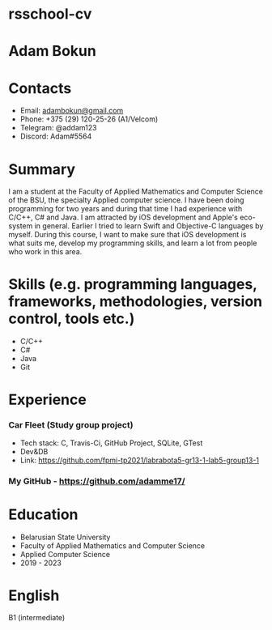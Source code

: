 # rsschool-cv
# Adam Bokun
# Contacts
* Email: adambokun@gmail.com 
* Phone: +375 (29) 120-25-26 (A1/Velcom)
* Telegram: @addam123
* Discord: Adam#5564  
# Summary 
I am a student at the Faculty of Applied Mathematics and Computer Science of the BSU, the specialty Applied computer science. I have been doing programming for two years and during that time I had experience with C/C++, C# and Java. I am attracted by iOS development and Apple's eco-system in general. Earlier I tried to learn Swift and Objective-C languages by myself. During this course, I want to make sure that iOS development is what suits me, develop my programming skills, and learn a lot from people who work in this area.
# Skills (e.g. programming languages, frameworks, methodologies, version control, tools etc.)
* C/C++
* C#
* Java
* Git
# Experience
### Car Fleet (Study group project)
* Tech stack: C, Travis-Ci, GitHub Project, SQLite, GTest
* Dev&DB
* Link: https://github.com/fpmi-tp2021/labrabota5-gr13-1-lab5-group13-1
### My GitHub - https://github.com/adamme17/
# Education 
* Belarusian State University
* Faculty of Applied Mathematics and Computer Science
* Applied Computer Science
* 2019 - 2023
# English
B1 (intermediate)
